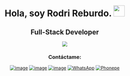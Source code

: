 <h1 align="center"><b>Hola, soy Rodri Reburdo. </b><img src="https://media.giphy.com/media/hvRJCLFzcasrR4ia7z/giphy.gif" width="35"></h1>
<h2 align="center">Full-Stack Developer</h2>
<p align="center">
 <img src="https://readme-typing-svg.herokuapp.com/?lines=Welcome+to+my+GitHub+Profile!&center=true&width=360&height=30">
</p>


<h3 align="center">Contáctame:</h3>

<div align="center">

[![image](https://img.shields.io/badge/LinkedIn-0077B5?style=for-the-badge&logo=linkedin&logoColor=white)](https://www.linkedin.com/in/rodrigo-reburdo)
[![image](https://img.shields.io/badge/Instagram-E4405F?style=for-the-badge&logo=instagram&logoColor=white)](https://www.instagram.com/rodri.reburdo/?next=%2F)
[![image](https://img.shields.io/badge/Gmail-D14836?style=for-the-badge&logo=gmail&logoColor=white)](mailto:rodri.reburdo01@gmail.com)
[![WhatsApp](https://img.shields.io/badge/WhatsApp-25D366?style=for-the-badge&logo=whatsapp&logoColor=white)](https://wa.me/543562418722)
[![Phonepe](https://img.shields.io/badge/Portafolio-54039A?style=for-the-badge&logoColor=white)](https://porfolio-eta-pink.vercel.app/)
</div>
